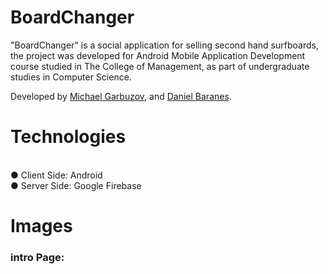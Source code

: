 # BoardChanger

"BoardChanger" is a social application for selling second hand surfboards, the project was developed for Android Mobile Application Development course studied in The College of Management, as part of undergraduate studies in Computer Science.

Developed by [Michael Garbuzov](https://www.linkedin.com/in/michaelgarbuzov/), and [Daniel Baranes](https://www.linkedin.com/in/daniel-baranes-a4190b10a/).



# Technologies

<br> ● Client Side: Android
<br>  ● Server Side: Google Firebase


# Images
### intro Page:


